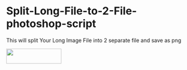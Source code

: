 # Split-Long-File-to-2-File-photoshop-script
This will  split Your Long Image File into 2 separate file and save as png

[PayPal]: https://paypal.me/akmia51

<a href="https://paypal.me/akmia51">
  <img width="147" height="40" src="https://i.ibb.co/Z8Wd8Sn/paypal-badge.png" >
</a>
